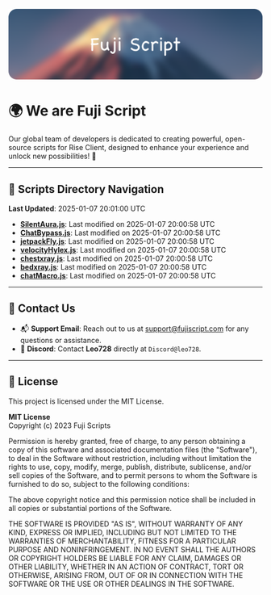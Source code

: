 ![Banner](.github/b.webp)

# 🌍 **We are Fuji Script**

Our global team of developers is dedicated to creating powerful, open-source scripts for Rise Client, designed to enhance your experience and unlock new possibilities! 🌟

---
<!-- SCRIPTS_NAVIGATION_START -->
## 📂 **Scripts Directory Navigation**

**Last Updated**: 2025-01-07 20:01:00 UTC

- **[SilentAura.js](scripts/SilentAura.js)**: Last modified on 2025-01-07 20:00:58 UTC
- **[ChatBypass.js](scripts/ChatBypass.js)**: Last modified on 2025-01-07 20:00:58 UTC
- **[jetpackFly.js](scripts/jetpackFly.js)**: Last modified on 2025-01-07 20:00:58 UTC
- **[velocityHylex.js](scripts/velocityHylex.js)**: Last modified on 2025-01-07 20:00:58 UTC
- **[chestxray.js](scripts/chestxray.js)**: Last modified on 2025-01-07 20:00:58 UTC
- **[bedxray.js](scripts/bedxray.js)**: Last modified on 2025-01-07 20:00:58 UTC
- **[chatMacro.js](scripts/chatMacro.js)**: Last modified on 2025-01-07 20:00:58 UTC

<!-- SCRIPTS_NAVIGATION_END -->

---

## 💬 **Contact Us**  
- 📬 **Support Email**: Reach out to us at [support@fujiscript.com](mailto:support@fujiscript.com) for any questions or assistance.  
- 💬 **Discord**: Contact **Leo728** directly at `Discord@leo728`.

---

## 📜 **License**

This project is licensed under the MIT License.  

**MIT License**  
Copyright (c) 2023 Fuji Scripts  

Permission is hereby granted, free of charge, to any person obtaining a copy of this software and associated documentation files (the "Software"), to deal in the Software without restriction, including without limitation the rights to use, copy, modify, merge, publish, distribute, sublicense, and/or sell copies of the Software, and to permit persons to whom the Software is furnished to do so, subject to the following conditions:  

The above copyright notice and this permission notice shall be included in all copies or substantial portions of the Software.  

THE SOFTWARE IS PROVIDED "AS IS", WITHOUT WARRANTY OF ANY KIND, EXPRESS OR IMPLIED, INCLUDING BUT NOT LIMITED TO THE WARRANTIES OF MERCHANTABILITY, FITNESS FOR A PARTICULAR PURPOSE AND NONINFRINGEMENT. IN NO EVENT SHALL THE AUTHORS OR COPYRIGHT HOLDERS BE LIABLE FOR ANY CLAIM, DAMAGES OR OTHER LIABILITY, WHETHER IN AN ACTION OF CONTRACT, TORT OR OTHERWISE, ARISING FROM, OUT OF OR IN CONNECTION WITH THE SOFTWARE OR THE USE OR OTHER DEALINGS IN THE SOFTWARE.  
